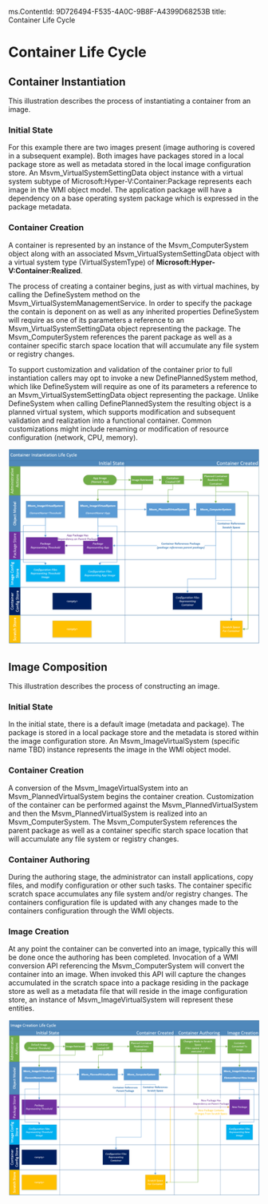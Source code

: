ms.ContentId: 9D726494-F535-4A0C-9B8F-A4399D68253B
title: Container Life Cycle

# Container Life Cycle #

## Container Instantiation ##
This illustration describes the process of instantiating a container from an image.

### Initial State ###
For this example there are two images present (image authoring is covered in a subsequent example).  Both images have packages stored in a local package store as well as metadata stored in the local image configuration store.  An Msvm_VirtualSystemSettingData object instance with a virtual system subtype of Microsoft:Hyper-V:Container:Package represents each image in the WMI object model.  The application package will have a dependency on a base operating system package which is expressed in the package metadata. 

### Container Creation ###
A container is represented by an instance of the Msvm_ComputerSystem object along with an associated Msvm_VirtualSystemSettingData object with a virtual system type (VirtualSystemType) of **Microsoft:Hyper-V:Container:Realized**.

The process of creating a container begins, just as with virtual machines, by calling the DefineSystem method on the Msvm_VirtualSystemManagementService.  In order to specify the package the contain is deponent on as well as any inherited properties DefineSystem will require as one of its parameters a reference to an Msvm_VirtualSystemSettingData object representing the package.   The Msvm_ComputerSystem references the parent package as well as a container specific starch space location that will accumulate any file system or registry changes.

To support customization and validation of the container prior to full instantiation callers may opt to invoke a new DefinePlannedSystem method, which like DefineSystem will require as one of its parameters a reference to an Msvm_VirtualSystemSettingData object representing the package.  Unlike DefineSystem when calling DefinePlannedSystem the resulting object is a planned virtual system, which supports modification and subsequent validation and realization into a functional container.  Common customizations might include renaming or modification of resource configuration (network, CPU, memory).

![](/media/ContainerCreationLifeCycle.png)

## Image Composition ###
This illustration describes the process of constructing an image. 
 
### Initial State ###
In the initial state, there is a default image (metadata and package).  The package is stored in a local package store and the metadata is stored within the image configuration store.  An Msvm_ImageVirtualSystem (specific name TBD) instance represents the image in the WMI object model.  

### Container Creation ###
A conversion of the Msvm_ImageVirtualSystem into an Msvm_PlannedVirtualSystem begins the container creation.  Customization of the container can be performed against the Msvm_PlannedVirtualSystem and then the Msvm_PlannedVirtualSystem is realized into an Msvm_ComputerSystem.  The Msvm_ComputerSystem references the parent package as well as a container specific starch space location that will accumulate any file system or registry changes. 

### Container Authoring ###
During the authoring stage, the administrator can install applications, copy files, and modify configuration or other such tasks.  The container specific scratch space accumulates any file system and/or registry changes.  The containers configuration file is updated with any changes made to the containers configuration through the WMI objects.

### Image Creation ###
At any point the container can be converted into an image, typically this will be done once the authoring has been completed.  Invocation of a WMI conversion API referencing the Msvm_ComputerSystem will convert the container into an image.  When invoked this API will capture the changes accumulated in the scratch space into a package residing in the package store as well as a metadata file that will reside in the image configuration store, an instance of Msvm_ImageVirtualSystem will represent these entities.  

![](/media/ImageCreationLifeCycle.png)



